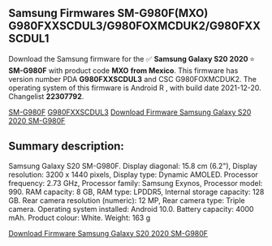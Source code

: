 <h2>Samsung Firmwares SM-G980F(MXO) G980FXXSCDUL3/G980FOXMCDUK2/G980FXXSCDUL1</h2>
Download the Samsung firmware for the ✅ <strong>Samsung Galaxy S20 2020 </strong> ⭐ <strong>SM-G980F</strong> with product code <strong>MXO</strong> <strong> from Mexico</strong>. This firmware has version number PDA <strong>G980FXXSCDUL3</strong> and CSC G980FOXMCDUK2. The operating system of this firmware is Android R , with build date 2021-12-20. Changelist <strong>22307792</strong>.

[SM-G980F](https://samfirm.shop/samsung/model/SM-G980F)
[G980FXXSCDUL3](https://samfirm.shop/samsung/pda/G980FXXSCDUL3)
[Download Firmware Samsung Galaxy S20 2020 SM-G980F](https://samfirm.shop/samsung/firmware/484089)
<h2>Summary description:</h2>
<p>Samsung Galaxy S20 SM-G980F. Display diagonal: 15.8 cm (6.2"), Display resolution: 3200 x 1440 pixels, Display type: Dynamic AMOLED. Processor frequency: 2.73 GHz, Processor family: Samsung Exynos, Processor model: 990. RAM capacity: 8 GB, RAM type: LPDDR5, Internal storage capacity: 128 GB. Rear camera resolution (numeric): 12 MP, Rear camera type: Triple camera. Operating system installed: Android 10.0. Battery capacity: 4000 mAh. Product colour: White. Weight: 163 g</p>


[Download Firmware Samsung Galaxy S20 2020 SM-G980F](https://samfirm.shop/samsung/firmware/484089)
